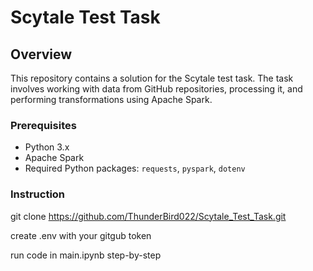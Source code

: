 # Scytale Test Task

## Overview

This repository contains a solution for the Scytale test task. The task involves working with data from GitHub repositories, processing it, and performing transformations using Apache Spark.

### Prerequisites

- Python 3.x
- Apache Spark
- Required Python packages: `requests`, `pyspark`, `dotenv`

### Instruction

   git clone https://github.com/ThunderBird022/Scytale_Test_Task.git

   create .env with your gitgub token 

   run code in main.ipynb step-by-step


